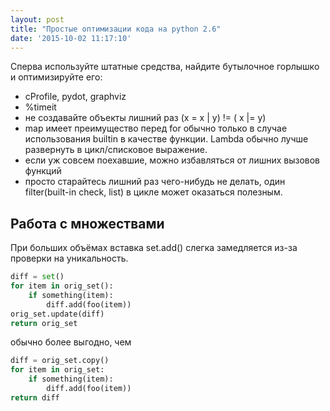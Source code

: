 ```yaml
---
layout: post
title: "Простые оптимизации кода на python 2.6"
date: '2015-10-02 11:17:10'
---
```


Сперва используйте штатные средства, найдите бутылочное горлышко и оптимизируйте его:

- cProfile, pydot, graphviz
- %timeit
- не создавайте объекты лишний раз (x = x | y) != ( x |= y)
- map имеет преимущество перед for обычно только в случае использования builtin в качестве функции. Lambda обычно лучше развернуть в цикл/списковое выражение.
- если уж совсем поехавшие, можно избавляться от лишних вызовов функций
- просто старайтесь лишний раз чего-нибудь не делать, один filter(built-in check, list) в цикле может оказаться полезным.

## Работа с множествами

При больших объёмах вставка set.add() слегка замедляется из-за проверки на уникальность.

``` python
diff = set()
for item in orig_set():
	if something(item):
		diff.add(foo(item))
orig_set.update(diff)
return orig_set
```

обычно более выгодно, чем

``` python
diff = orig_set.copy()
for item in orig_set:
    if something(item):
		diff.add(foo(item))
return diff
```
